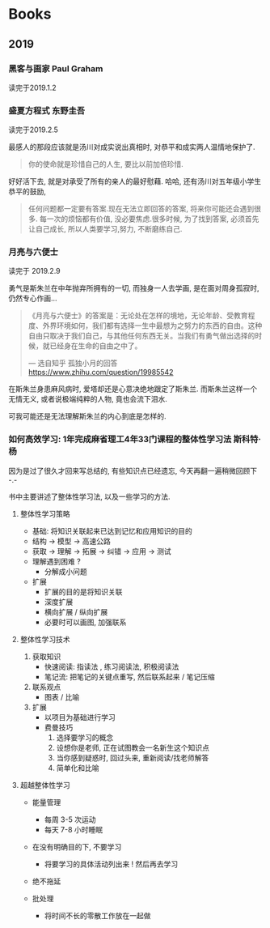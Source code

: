 # Books 

## 2019

### 黑客与画家 Paul Graham

读完于2019.1.2 

### 盛夏方程式 东野圭吾

读完于2019.2.5

最感人的那段应该就是汤川对成实说出真相时, 对恭平和成实两人温情地保护了. 

> 你的使命就是珍惜自己的人生, 要比以前加倍珍惜. 

好好活下去, 就是对承受了所有的亲人的最好慰藉. 哈哈, 还有汤川对五年级小学生恭平的鼓励, 

> 任何问题都一定要有答案.现在无法立即回答的答案, 将来你可能还会遇到很多. 每一次的烦恼都有价值, 没必要焦虑.很多时候, 为了找到答案, 必须首先让自己成长, 所以人类要学习,努力, 不断磨练自己.

### 月亮与六便士

读完于 2019.2.9

勇气是斯朱兰在中年抛弃所拥有的一切, 而独身一人去学画, 是在面对周身孤寂时, 仍然专心作画...

>  《月亮与六便士》的答案是：无论处在怎样的境地，无论年龄、受教育程度、外界环境如何，我们都有选择一生中最想为之努力的东西的自由。这种自由只取决于我们自己，与其他任何东西无关。当我们有勇气做出选择的时候，就已经身在生命的自由之中了。 
>
> — 选自知乎 孤独小月的回答 https://www.zhihu.com/question/19985542

在斯朱兰身患麻风病时, 爱塔却还是心意决绝地跟定了斯朱兰. 而斯朱兰这样一个无情无义, 或者说极端纯粹的人物, 竟也会流下泪水. 

可我可能还是无法理解斯朱兰的内心到底是怎样的.

### 如何高效学习: 1年完成麻省理工4年33门课程的整体性学习法  斯科特·杨

因为是过了很久才回来写总结的, 有些知识点已经遗忘, 今天再翻一遍稍微回顾下 -.-

书中主要讲述了整体性学习法, 以及一些学习的方法.

1. 整体性学习策略

   - 基础: 将知识关联起来已达到记忆和应用知识的目的
   - 结构  ->  模型  -> 高速公路
   - 获取 -> 理解 -> 拓展 -> 纠错 -> 应用 -> 测试
   - 理解遇到困难 ?
     - 分解成小问题
   - 扩展
     - 扩展的目的是将知识关联
     - 深度扩展
     - 横向扩展 / 纵向扩展
     - 必要时可以画图, 加强联系

2. 整体性学习技术

   1. 获取知识
      - 快速阅读: 指读法 , 练习阅读法, 积极阅读法
      - 笔记流: 把笔记的关键点重写, 然后联系起来  / 笔记压缩
   2. 联系观点
      - 图表 / 比喻
   3. 扩展
      - 以项目为基础进行学习
      - 费曼技巧
        1. 选择要学习的概念
        2. 设想你是老师, 正在试图教会一名新生这个知识点
        3. 当你感到疑惑时, 回过头来, 重新阅读/找老师解答
        4. 简单化和比喻

3. 超越整体性学习

   - 能量管理

     - 每周 3-5 次运动
     - 每天 7-8 小时睡眠

   - 在没有明确目的下, 不要学习

     - 将要学习的具体活动列出来 ! 然后再去学习

   - 绝不拖延

   - 批处理

     - 将时间不长的零散工作放在一起做

     











